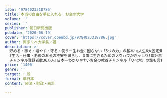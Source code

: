 ```yaml
---
isbn: '9784023318786'
title: 本当の自由を手に入れる　お金の大学
volume: ''
series: ''
publisher: 朝日新聞出版
pubdate: '2020-06-19'
cover: 'https://cover.openbd.jp/9784023318786.jpg'
author: 両＠リベ大学長／著
description: >-
  貯める・稼ぐ・増やす・守る・使う一生お金に困らない「5つの力」の基本!◎人生6大固定費の見直し方法◎必要な保険は3つだけ◎マイホームより賃貸をおすすめする理由◎おすすめの副業8選◎初心者でもプロに勝てる資産運用法◎やってはいけない投資の見抜き方すべて実践すれば、日本で上位8.4%のお金持ちに入れちゃう!
  ?生活・仕事・老後のお金の不安を減らし、自由に生きるためのノウハウがぎっしり!累計再生回数5300万回超!
  チャンネル登録者数36万人!日本一わかりやすいお金の教養チャンネル「リベ大」の誰も言わないけど、やれば人生が変わる〈お金の勉強〉超実践型バイブル!図解とイラストがぎっしりの全272ページフルカラー。
price: '1400'
genre: ''
target: 一般
format: 単行本
content: 経済・財政・統計

---
```

